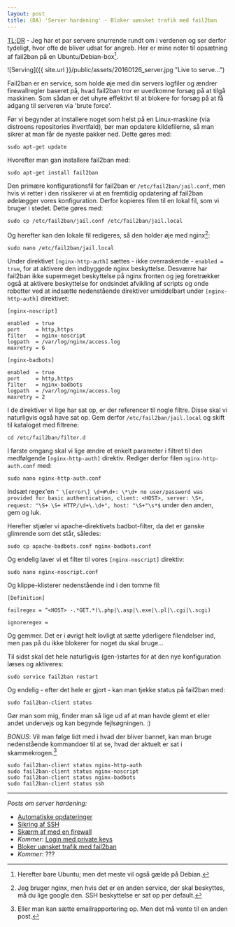 ```yaml
---
layout: post
title: (DA) 'Server hardening' - Bloker uønsket trafik med fail2ban
---
```


[TL;DR](http://en.wikipedia.org/wiki/Wikipedia:Too_long;_didn't_read) - Jeg har et par servere snurrende rundt om i verdenen og ser derfor tydeligt, hvor ofte de bliver udsat for angreb. Her er mine noter til opsætning af fail2ban på en Ubuntu/Debian-box[^1].

![Serving]({{ site.url }}/public/assets/20160126_server.jpg "Live to serve...")

Fail2ban er en service, som holde øje med din servers logfiler og ændrer firewallregler baseret på, hvad fail2ban tror er uvedkomne forsøg på at tilgå maskinen. Som sådan er det uhyre effektivt til at blokere for forsøg på at få adgang til serveren via 'brute force'.

Før vi begynder at installere noget som helst på en Linux-maskine (via distroens repositories ihvertfald), bør man opdatere kildefilerne, så man sikrer at man får de nyeste pakker ned. Dette gøres med:

    sudo apt-get update

Hvorefter man gan installere fail2ban med:

    sudo apt-get install fail2ban

Den primære konfigurationsfil for fail2ban er `/etc/fail2ban/jail.conf`, men hvis vi retter i den rissikerer vi at en fremtidig opdatering af fail2ban ødelægger vores konfiguration. Derfor kopieres filen til en lokal fil, som vi bruger i stedet. Dette gøres med:

    sudo cp /etc/fail2ban/jail.conf /etc/fail2ban/jail.local

Og herefter kan den lokale fil redigeres, så den holder øje med nginx[^nginx]:

    sudo nano /etc/fail2ban/jail.local

Under direktivet `[nginx-http-auth]` sættes - ikke overraskende - `enabled = true`, for at aktivere den indbyggede nginx beskyttelse. Desværre har fail2ban ikke supermeget beskyttelse på nginx fronten og jeg foretrækker også at aktivere beskyttelse for ondsindet afvikling af scripts og onde robotter ved at indsætte nedenstående direktiver umiddelbart under `[nginx-http-auth]` direktivet:

    [nginx-noscript]

    enabled  = true
    port     = http,https
    filter   = nginx-noscript
    logpath  = /var/log/nginx/access.log
    maxretry = 6

    [nginx-badbots]

    enabled  = true
    port     = http,https
    filter   = nginx-badbots
    logpath  = /var/log/nginx/access.log
    maxretry = 2

I de direktiver vi lige har sat op, er der referencer til nogle filtre. Disse skal vi naturligvis også have sat op. Gem derfor `/etc/fail2ban/jail.local` og skift til kataloget med filtrene:

    cd /etc/fail2ban/filter.d

I første omgang skal vi lige ændre et enkelt parameter i filtret til den medfølgende `[nginx-http-auth]` direktiv. Rediger derfor filen `nginx-http-auth.conf` med:

    sudo nano nginx-http-auth.conf

Indsæt regex'en `^ \[error\] \d+#\d+: \*\d+ no user/password was provided for basic authentication, client: <HOST>, server: \S+, request: "\S+ \S+ HTTP/\d+\.\d+", host: "\S+"\s*$` under den anden, gem og luk.

Herefter stjæler vi apache-direktivets badbot-filter, da det er ganske glimrende som det står, således:

    sudo cp apache-badbots.conf nginx-badbots.conf

Og endelig laver vi et filter til vores `[nginx-noscript]` direktiv:

    sudo nano nginx-noscript.conf

Og klippe-klisterer nedenstående ind i den tomme fil:

    [Definition]

    failregex = ^<HOST> -.*GET.*(\.php|\.asp|\.exe|\.pl|\.cgi|\.scgi)

    ignoreregex =

Og gemmer. Det er i øvrigt helt lovligt at sætte yderligere filendelser ind, men pas på du ikke blokerer for noget du skal bruge...

Til sidst skal det hele naturligvis (gen-)startes for at den nye konfiguration læses og aktiveres:

    sudo service fail2ban restart

Og endelig - efter det hele er gjort - kan man tjekke status på fail2ban med:

    sudo fail2ban-client status

Gør man som mig, finder man så lige ud af at man havde glemt et eller andet undervejs og kan begynde fejlsøgningen. :)

*BONUS*: Vil man følge lidt med i hvad der bliver bannet, kan man bruge nedenstående kommandoer til at se, hvad der aktuelt er sat i skammekrogen.[^skammekrog]


    sudo fail2ban-client status nginx-http-auth
    sudo fail2ban-client status nginx-noscript
    sudo fail2ban-client status nginx-badbots
    sudo fail2ban-client status ssh


---

*Posts om server hardening:*

- [Automatiske opdateringer](/2016/server-opdater.html)
- [Sikring af SSH](/2016/server-ssh.html)
- [Skærm af med en firewall](/2016/server-firewall.html)
- *Kommer*: [Login med private keys]()
- [Bloker uønsket trafik med fail2ban](/2016/server-fail2ban.html)
- *Kommer*: ???

[^1]: Herefter bare Ubuntu; men det meste vil også gælde på Debian.
[^nginx]: Jeg bruger nginx, men hvis det er en anden service, der skal beskyttes, må du lige google den. SSH beskyttelse er sat op per default.
[^skammekrog]: Eller man kan sætte emailrapportering op. Men det må vente til en anden post.

